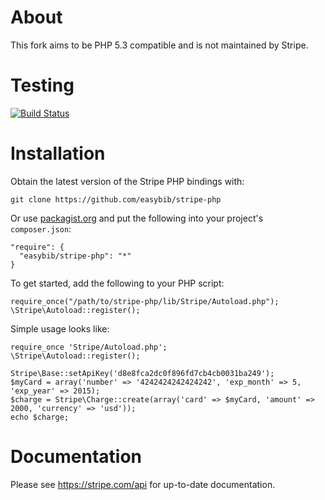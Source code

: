# About

This fork aims to be PHP 5.3 compatible and is not maintained by Stripe.

# Testing

[![Build Status](https://secure.travis-ci.org/easybib/stripe-php.png?branch=master)](http://travis-ci.org/easybib/stripe-php)

# Installation

Obtain the latest version of the Stripe PHP bindings with:

    git clone https://github.com/easybib/stripe-php

Or use [packagist.org](http://packagist.org/packages/easybib/stripe-php) and put the following into your project's `composer.json`:

    "require": {
      "easybib/stripe-php": "*"
    }

To get started, add the following to your PHP script:

    require_once("/path/to/stripe-php/lib/Stripe/Autoload.php");
    \Stripe\Autoload::register();

Simple usage looks like:

    require_once 'Stripe/Autoload.php';
    \Stripe\Autoload::register();
    
    Stripe\Base::setApiKey('d8e8fca2dc0f896fd7cb4cb0031ba249');
    $myCard = array('number' => '4242424242424242', 'exp_month' => 5, 'exp_year' => 2015);
    $charge = Stripe\Charge::create(array('card' => $myCard, 'amount' => 2000, 'currency' => 'usd'));
    echo $charge;

# Documentation

Please see https://stripe.com/api for up-to-date documentation.
